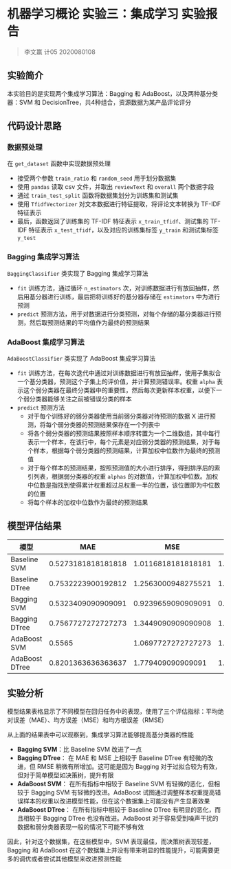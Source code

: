 # **机器学习概论 实验三：集成学习 实验报告**
> 李文赢 计05 2020080108

## **实验简介**
本实验目的是实现两个集成学习算法：Bagging 和 AdaBoost，以及两种基分类器：SVM 和 DecisionTree，共4种组合，资源数据为某产品评论评分

## **代码设计思路**
### **数据预处理**
在 `get_dataset` 函数中实现数据预处理
- 接受两个参数 `train_ratio` 和 `random_seed` 用于划分数据集
- 使用 `pandas` 读取 csv 文件，并取出 `reviewText` 和 `overall` 两个数据字段
- 通过 `train_test_split` 函数将数据集划分为训练集和测试集
- 使用 `TfidfVectorizer` 对文本数据进行特征提取，将评论文本转换为 TF-IDF 特征表示
- 最后，函数返回了训练集的 TF-IDF 特征表示 `x_train_tfidf`、测试集的 TF-IDF 特征表示 `x_test_tfidf`，以及对应的训练集标签 `y_train` 和测试集标签 `y_test`

### **Bagging 集成学习算法**
`BaggingClassifier` 类实现了 Bagging 集成学习算法
- `fit` 训练方法，通过循环 `n_estimators` 次，对训练数据进行有放回抽样，然后用基分器进行训练，最后把将训练好的基分器存储在 `estimators` 中为进行预测
- `predict` 预测方法，用于对数据进行分类预测，对每个存储的基分类器进行预测，然后取预测结果的平均值作为最终的预测结果

### **AdaBoost 集成学习算法**
`AdaBoostClassifier` 类实现了 AdaBoost 集成学习算法
- `fit` 训练方法，在每次迭代中通过对训练数据进行有放回抽样，使用子集拟合一个基分类器，预测这个子集上的评价值，并计算预测错误率。权重 `alpha` 表示这个弱分类器在最终分类器中的重要性，然后每次更新样本权重，以便下一个弱分类器能够关注之前被错误分类的样本
- `predict` 预测方法
  - 对于每个训练好的弱分类器使用当前弱分类器对待预测的数据 X 进行预测，将每个弱分类器的预测结果保存在一个列表中
  - 将各个弱分类器的预测结果按照样本顺序转置为一个二维数组，其中每行表示一个样本，在该行中，每个元素是对应弱分类器的预测结果，对于每个样本，根据每个弱分类器的预测结果，计算加权中位数作为最终的预测值
  - 对于每个样本的预测结果，按照预测值的大小进行排序，得到排序后的索引列表，根据弱分类器的权重 `alphas` 的对数值，计算加权中位数。加权中位数是指找到使得累计权重超过总权重一半的位置，该位置即为中位数的位置
  - 将每个样本的加权中位数作为最终的预测结果


## **模型评估结果**

| 模型 | MAE | MSE | RMSE |
| --- | --- | --- | --- |
| Baseline SVM | 0.5273181818181818 | 1.0116818181818181 | 1.005823949894721 |
| Baseline DTree | 0.7532223900192812 | 1.2563000948275521 | 1.1208479356395995 |
| Bagging SVM | 0.5323409090909091 | 0.9239659090909091 | 0.9612314544847714 |
| Bagging DTree | 0.7567727272727273 | 1.3449090909090908 | 1.1597021561198766 |
| AdaBoost SVM | 0.5565 | 1.0697727272727273 | 1.0342981810255336 |
| AdaBoost DTree | 0.8201363636363637 | 1.779409090909091 | 1.3339449354861284 |

## **实验分析**
模型结果表格显示了不同模型在回归任务中的表现，使用了三个评估指标：平均绝对误差（MAE）、均方误差（MSE）和均方根误差（RMSE）

从上面的结果表中可以观察到，集成学习算法能够提高基分类器的性能
- **Bagging SVM**：比 Baseline SVM 改进了一点
- **Bagging DTree**： 在 MAE 和 MSE 上相较于 Baseline DTree 有轻微的改进，但 RMSE 稍微有所增加。这可能是因为 Bagging 对于过拟合较为有效，但对于简单模型如决策树，提升有限
- **AdaBoost SVM**： 在所有指标中相较于 Baseline SVM 有轻微的恶化，但相较于 Bagging SVM 有轻微的改进。AdaBoost 试图通过调整样本权重提高错误样本的权重以改进模型性能，但在这个数据集上可能没有产生显著效果
- **AdaBoost DTree**： 在所有指标中相较于 Baseline DTree 有明显的恶化，而且相较于 Bagging DTree 也没有改进。AdaBoost 对于容易受到噪声干扰的数据和弱分类器表现一般的情况下可能不够有效

因此，针对这个数据集，在这些模型中，SVM 表现最佳，而决策树表现较差，Bagging 和 AdaBoost 在这个数据集上并没有带来明显的性能提升，可能需要更多的调优或者尝试其他模型来改进预测性能